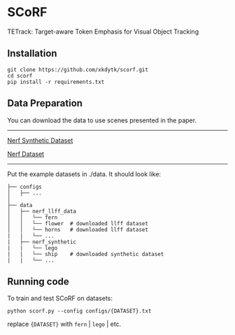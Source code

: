 # SCoRF

TETrack: Target-aware Token Emphasis for Visual Object Tracking

<!--
![TETrack_Framework](tracking/TETrack_network.png)
-->

## Installation

```
git clone https://github.com/xkdytk/scorf.git
cd scorf
pip install -r requirements.txt
```

## Data Preparation
You can download the data to use scenes presented in the paper.

---

[Nerf Synthetic Dataset](http://www.kaggle.com/datasets/nguyenhung1903/nerf-synthetic-dataset/)

[Nerf Dataset](http://www.kaggle.com/datasets/sauravmaheshkar/nerf-dataset)

---

Put the example datasets in ./data. It should look like:
```
├── configs                                                                                                       
│   ├── ...                                                                                     
│                                                                                               
├── data                                                                                                                                                                                                       
│   ├── nerf_llff_data                                                                                                  
│   │   └── fern                                                                                                                             
│   │   └── flower  # downloaded llff dataset                                                                                  
│   │   └── horns   # downloaded llff dataset
|   |   └── ...
|   ├── nerf_synthetic
|   |   └── lego
|   |   └── ship    # downloaded synthetic dataset
|   |   └── ...
```

## Running code

To train and test SCoRF on datasets: 

```
python scorf.py --config configs/{DATASET}.txt
```

replace `{DATASET}` with `fern` | `lego` | etc.



